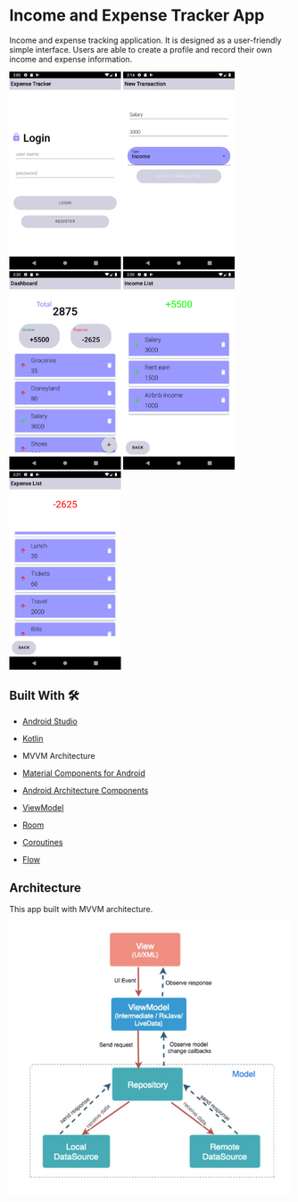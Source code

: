 # Income and Expense Tracker App
Income and expense tracking application. 
It is designed as a user-friendly simple interface. 
Users are able to create a profile and record their own income and expense information.

<img src="https://github.com/sevvalkatirci/income-expense-tracker/blob/main/images/Screenshot_20220605_140305.png" width="200"/>
<img src="https://github.com/sevvalkatirci/income-expense-tracker/blob/main/images/Screenshot_20220605_141447.png" width="200"/>
<img src="https://github.com/sevvalkatirci/income-expense-tracker/blob/main/images/Screenshot_20220605_142032.png" width="200"/>
<img src="https://github.com/sevvalkatirci/income-expense-tracker/blob/main/images/Screenshot_20220605_142050.png" width="200"/>
<img src="https://github.com/sevvalkatirci/income-expense-tracker/blob/main/images/Screenshot_20220605_142119.png" width="200"/>


##  Built With  🛠
 - [Android Studio](https://developer.android.com/studio)
 - [Kotlin](https://kotlinlang.org/)
 - MVVM Architecture
 - [Material Components for Android](https://github.com/material-components/material-components-android#:~:text=Material%20Components%20for%20Android%20%28MDC,beautiful%20and%20functional%20Android%20apps.)
 - [Android Architecture Components](https://developer.android.com/topic/architecture)
 - [ViewModel](https://developer.android.com/topic/libraries/architecture/viewmodel)
 - [Room](https://developer.android.com/training/data-storage/room)
 - [Coroutines](https://kotlinlang.org/docs/coroutines-overview.html)
 
 - [Flow](https://kotlinlang.org/docs/flow.html)
 
## Architecture
This app built with MVVM architecture.

![MVVM](https://github.com/sevvalkatirci/income-expense-tracker/blob/main/images/Screenshot%202022-06-07%20141106.jpg)
